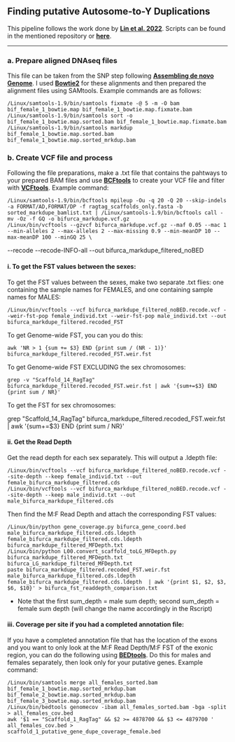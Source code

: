 ## Finding putative Autosome-to-Y Duplications


This pipeline follows the work done by **[Lin et al. 2022](https://github.com/Lin-Yuying/GuppyGeneDuplication)**. Scripts can be found in the mentioned repository or **[here](https://github.com/ljmfong/Poecilia-bifurca-Characterizing-Sex-Chromosome/tree/main/python_scripts)**.

------------------------------------------------------------------------------------------------------------------------------------

### a. Prepare aligned DNAseq files

This file can be taken from the SNP step following **[Assembling de novo Genome](https://github.com/ljmfong/Poecilia-bifurca-Characterizing-Sex-Chromosome/blob/main/Assembling%20de%20novo%20Genome.md)**. I used **[Bowtie2](https://bowtie-bio.sourceforge.net/bowtie2/index.shtml)** for these alignments and then prepared the alignment files using SAMtools. Example commands are as follows:

    /Linux/samtools-1.9/bin/samtools fixmate -@ 5 -m -O bam bif_female_1_bowtie.map bif_female_1_bowtie.map.fixmate.bam
    /Linux/samtools-1.9/bin/samtools sort -o bif_female_1_bowtie.map.sorted.bam bif_female_1_bowtie.map.fixmate.bam
    /Linux/samtools-1.9/bin/samtools markdup bif_female_1_bowtie.map.sorted.bam bif_female_1_bowtie.map.sorted_mrkdup.bam

### b. Create VCF file and  process

Following the file preparations, make a .txt file that contains the pahtways to your prepared BAM files and use **[BCFtools](https://samtools.github.io/bcftools/bcftools.html)** to create your VCF file and filter with **[VCFtools](https://vcftools.github.io/man_latest.html)**. Example command:

    /Linux/samtools-1.9/bin/bcftools mpileup -Ou -q 20 -Q 20 --skip-indels -a FORMAT/AD,FORMAT/DP -f ragtag_scaffolds_only.fasta -b sorted_markdupe_bamlist.txt | /Linux/samtools-1.9/bin/bcftools call -mv -Oz -f GQ -o bifurca_markdupe.vcf.gz	
    /Linux/bin/vcftools --gzvcf bifurca_markdupe.vcf.gz --maf 0.05 --mac 1 --min-alleles 2 --max-alleles 2 --max-missing 0.9 --min-meanDP 10 --max-meanDP 100 --minGQ 25 \
--recode --recode-INFO-all --out bifurca_markdupe_filtered_noBED
    
#### i. To get the FST values between the sexes:

To get the FST values between the sexes, make two separate .txt flies: one containing the sample names for FEMALES, and one containing sample names for MALES:

    /Linux/bin/vcftools --vcf bifurca_markdupe_filtered_noBED.recode.vcf --weir-fst-pop female_individ.txt --weir-fst-pop male_individ.txt --out bifurca_markdupe_filtered.recoded_FST

To get Genome-wide FST, you can you do this:

    awk 'NR > 1 {sum += $3} END {print sum / (NR - 1)}' bifurca_markdupe_filtered.recoded_FST.weir.fst

To get Genome-wide FST EXCLUDING the sex chromosomes:

    grep -v "Scaffold_14_RagTag" bifurca_markdupe_filtered.recoded_FST.weir.fst | awk '{sum+=$3} END {print sum / NR}'

To get the FST for sex chromosomes:

   grep "Scaffold_14_RagTag" bifurca_markdupe_filtered.recoded_FST.weir.fst | awk '{sum+=$3} END {print sum / NR}'


#### ii. Get the Read Depth

Get the read depth for each sex separately. This will output a .ldepth file:

    /Linux/bin/vcftools --vcf bifurca_markdupe_filtered_noBED.recode.vcf --site-depth --keep female_individ.txt --out female_bifurca_markdupe_filtered.cds
    /Linux/bin/vcftools --vcf bifurca_markdupe_filtered_noBED.recode.vcf --site-depth --keep male_individ.txt --out male_bifurca_markdupe_filtered.cds

Then find the M:F Read Depth and attach the corresponding FST values:

    /Linux/bin/python gene_coverage.py bifurca_gene_coord.bed male_bifurca_markdupe_filtered.cds.ldepth female_bifurca_markdupe_filtered.cds.ldepth bifurca_markdupe_filtered_MFDepth.txt
    /Linux/bin/python L00.convert_scaffold_toLG_MFDepth.py bifurca_markdupe_filtered_MFDepth.txt bifurca_LG_markdupe_filtered_MFDepth.txt
    paste bifurca_markdupe_filtered.recoded_FST.weir.fst male_bifurca_markdupe_filtered.cds.ldepth female_bifurca_markdupe_filtered.cds.ldepth  | awk '{print $1, $2, $3, $6, $10}' > bifurca_fst_readdepth_comparison.txt

  * Note that the first sum_depth = male sum depth; second sum_depth = female sum depth (will change the name accordingly in the Rscript)

#### iii. Coverage per site if you had a completed annotation file:

If you have a completed annotation file that has the location of the exons and you want to only look at the M:F Read Depth/M:F FST of the exonic region, you can do the following using **[BEDtools](https://bedtools.readthedocs.io/en/latest/)**. Do this for males and females separately, then look only for your putative genes. Example command:

    /Linux/bin/samtools merge all_females_sorted.bam bif_female_1_bowtie.map.sorted_mrkdup.bam bif_female_2_bowtie.map.sorted_mrkdup.bam bif_female_3_bowtie.map.sorted_mrkdup.bam
    /Linux/bin/bedtools genomecov -ibam all_females_sorted.bam -bga -split > all_females_cov.bed
    awk '$1 == "Scaffold_1_RagTag" && $2 >= 4878700 && $3 <= 4879700 ' all_females_cov.bed > scaffold_1_putative_gene_dupe_coverage_female.bed




